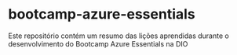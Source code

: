 # bootcamp-azure-essentials
Este repositório contém um resumo das lições aprendidas durante o desenvolvimento do Bootcamp Azure Essentials na DIO
